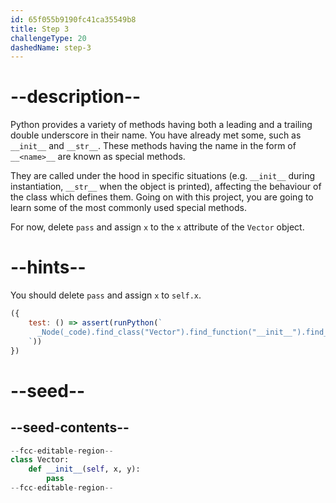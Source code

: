 ```yaml
---
id: 65f055b9190fc41ca35549b8
title: Step 3
challengeType: 20
dashedName: step-3
---
```


# --description--

Python provides a variety of methods having both a leading and a trailing double underscore in their name. You have already met some, such as `__init__` and `__str__`. These methods having the name in the form of `__<name>__` are known as special methods.

They are called under the hood in specific situations (e.g. `__init__` during instantiation, `__str__` when the object is printed), affecting the behaviour of the class which defines them. Going on with this project, you are going to learn some of the most commonly used special methods.

For now, delete `pass` and assign `x` to the `x` attribute of the `Vector` object.

# --hints--

You should delete `pass` and assign `x` to `self.x`.

```js
({
    test: () => assert(runPython(`
      _Node(_code).find_class("Vector").find_function("__init__").find_body().is_equivalent("self.x = x")
    `))
})
```

# --seed--

## --seed-contents--

```py
--fcc-editable-region--
class Vector:
    def __init__(self, x, y):
        pass
--fcc-editable-region--
```
